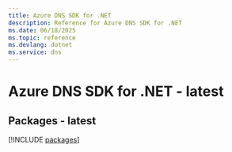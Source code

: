 ```yaml
---
title: Azure DNS SDK for .NET
description: Reference for Azure DNS SDK for .NET
ms.date: 06/18/2025
ms.topic: reference
ms.devlang: dotnet
ms.service: dns
---
```

# Azure DNS SDK for .NET - latest
## Packages - latest
[!INCLUDE [packages](dns-index.md)]